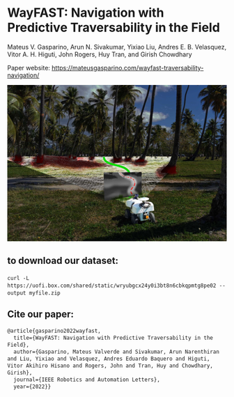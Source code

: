 # WayFAST: Navigation with Predictive Traversability in the Field
Mateus V. Gasparino, Arun N. Sivakumar, Yixiao Liu, Andres E. B. Velasquez, Vitor A. H. Higuti, John Rogers, Huy Tran, and Girish Chowdhary

Paper website: https://mateusgasparino.com/wayfast-traversability-navigation/

<img src="./images/WayFAST.jpg" width="700">

## to download our dataset:
`curl -L  https://uofi.box.com/shared/static/wryubgcx24y0i3bt8n6cbkqpmtg8pe02 --output myfile.zip`

## Cite our paper:
```
@article{gasparino2022wayfast,
  title={WayFAST: Navigation with Predictive Traversability in the Field},
  author={Gasparino, Mateus Valverde and Sivakumar, Arun Narenthiran and Liu, Yixiao and Velasquez, Andres Eduardo Baquero and Higuti, Vitor Akihiro Hisano and Rogers, John and Tran, Huy and Chowdhary, Girish},
  journal={IEEE Robotics and Automation Letters},
  year={2022}}
```
